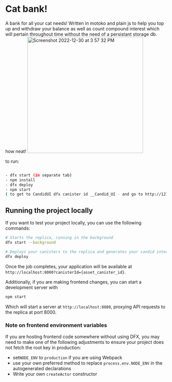 # Cat bank! 
  A bank for all your cat needs! Written in motoko and plain js to help you top up and withdraw your balance as well as count compound interest which will    pertain throughout time without the need of a persistant storage db. how neat!
<img width="361" alt="Screenshot 2022-12-30 at 3 57 32 PM" src="https://user-images.githubusercontent.com/33058683/210085523-70225e23-0a7b-4fcf-97e3-19116830052f.png">


to run: 
```bash

- dfx start (in separate tab)
- npm install
- dfx deploy
- npm start
( to get to CandidUI dfx canister id __Candid_UI - and go to http://127.0.0.1:8000/?canisterId=$that canister id)
```



## Running the project locally

If you want to test your project locally, you can use the following commands:

```bash
# Starts the replica, running in the background
dfx start --background

# Deploys your canisters to the replica and generates your candid interface
dfx deploy
```

Once the job completes, your application will be available at `http://localhost:8000?canisterId={asset_canister_id}`.

Additionally, if you are making frontend changes, you can start a development server with

```bash
npm start
```

Which will start a server at `http://localhost:8080`, proxying API requests to the replica at port 8000.

### Note on frontend environment variables

If you are hosting frontend code somewhere without using DFX, you may need to make one of the following adjustments to ensure your project does not fetch the root key in production:

- set`NODE_ENV` to `production` if you are using Webpack
- use your own preferred method to replace `process.env.NODE_ENV` in the autogenerated declarations
- Write your own `createActor` constructor
